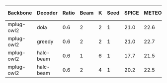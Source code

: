 | Backbone | Decoder | Ratio | Beam | K | Seed | SPICE | METEOR | CIDEr | CHAIRs | CHAIRi | Num of Samples | Max Tokens |
|---------|---------|-----------|-----------|----------|------------|-------|--------|-------|--------|--------|--------|--------|
| mplug-owl2 | dola | 0.6 | 2 | 2 | 1 | 21.0 | 22.6 | 0.0 | 32.3 | 12.7 | 64 | 500 |
| mplug-owl2 | greedy | 0.6 | 2 | 2 | 1 | 21.0 | 22.7 | 0.0 | 34.6 | 13.6 | 64 | 500 |
| mplug-owl2 | halc-beam | 0.6 | 1 | 6 | 1 | 17.7 | 21.5 | 2.4 | 25.4 | 11.1 | 64 | 500 |
| mplug-owl2 | halc-beam | 0.6 | 2 | 4 | 1 | 20.2 | 22.5 | 0.0 | 33.1 | 12.8 | 64 | 500 |

